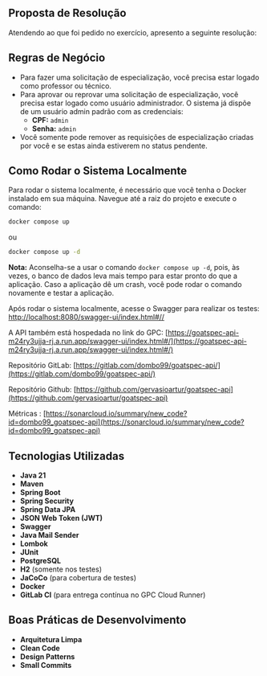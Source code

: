 ## Proposta de Resolução

Atendendo ao que foi pedido no exercício, apresento a seguinte resolução:

## Regras de Negócio
* Para fazer uma solicitação de especialização, você precisa estar logado como professor ou técnico.
* Para aprovar ou reprovar uma solicitação de especialização, você precisa estar logado como usuário administrador. O sistema já dispõe de um usuário admin padrão com as credenciais:
    * **CPF:** `admin`
    * **Senha:** `admin`
* Você somente pode remover as requisições de especialização criadas por você e se estas ainda estiverem no status pendente.

## Como Rodar o Sistema Localmente

Para rodar o sistema localmente, é necessário que você tenha o Docker instalado em sua máquina. Navegue até a raiz do projeto e execute o comando:


```bash
docker compose up
```
ou 

```bash
docker compose up -d
```

**Nota:** Aconselha-se a usar o comando `docker compose up -d`, pois, às vezes, o banco de dados leva mais tempo para estar pronto do que a aplicação. Caso a aplicação dê um crash, você pode rodar o comando novamente e testar a aplicação.

Após rodar o sistema localmente, acesse o Swagger para realizar os testes: [http://localhost:8080/swagger-ui/index.html#//](http://localhost:8080/swagger-ui/index.html#/)

A  API também está hospedada no link do GPC: [https://goatspec-api-m24ry3ujja-rj.a.run.app/swagger-ui/index.html#/](https://goatspec-api-m24ry3ujja-rj.a.run.app/swagger-ui/index.html#/)

Repositório GitLab: [https://gitlab.com/dombo99/goatspec-api/](https://gitlab.com/dombo99/goatspec-api/)

Repositório Github: [https://github.com/gervasioartur/goatspec-api](https://github.com/gervasioartur/goatspec-api)

Métricas : [https://sonarcloud.io/summary/new_code?id=dombo99_goatspec-api](https://sonarcloud.io/summary/new_code?id=dombo99_goatspec-api)


## Tecnologias Utilizadas

- **Java 21**
- **Maven**
- **Spring Boot**
- **Spring Security**
- **Spring Data JPA**
- **JSON Web Token (JWT)**
- **Swagger**
- **Java Mail Sender**
- **Lombok**
- **JUnit**
- **PostgreSQL**
- **H2** (somente nos testes)
- **JaCoCo** (para cobertura de testes)
- **Docker**
- **GitLab CI** (para entrega contínua no GPC Cloud Runner)

## Boas Práticas de Desenvolvimento

- **Arquitetura Limpa**
- **Clean Code**
- **Design Patterns**
- **Small Commits**
